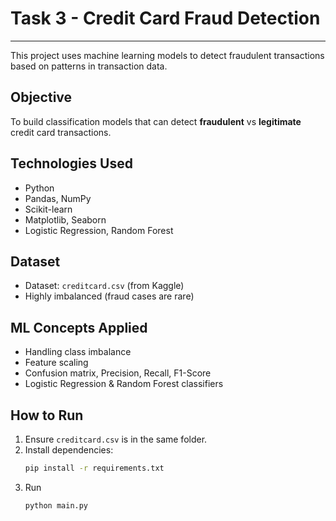 # Task 3 - Credit Card Fraud Detection

---

This project uses machine learning models to detect fraudulent transactions based on patterns in transaction data.

##  Objective

To build classification models that can detect **fraudulent** vs **legitimate** credit card transactions.

## Technologies Used

- Python
- Pandas, NumPy
- Scikit-learn
- Matplotlib, Seaborn
- Logistic Regression, Random Forest

##  Dataset

- Dataset: `creditcard.csv` (from Kaggle)
- Highly imbalanced (fraud cases are rare)

##  ML Concepts Applied

- Handling class imbalance
- Feature scaling
- Confusion matrix, Precision, Recall, F1-Score
- Logistic Regression & Random Forest classifiers

## How to Run

1. Ensure `creditcard.csv` is in the same folder.
2. Install dependencies:
   ```bash
   pip install -r requirements.txt
3. Run
   ```bash
   python main.py

